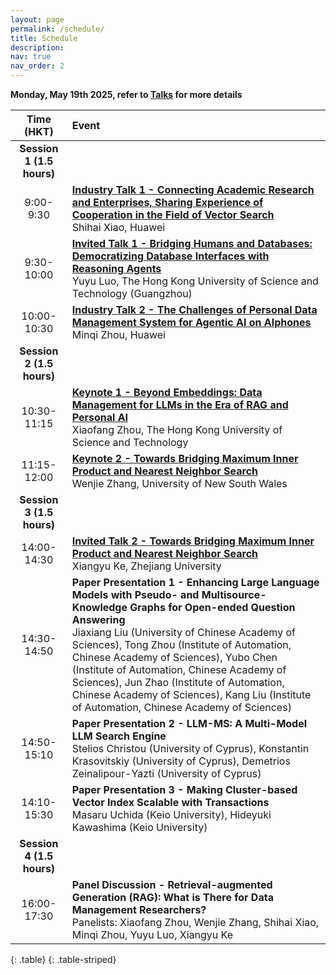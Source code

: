 ```yaml
---
layout: page
permalink: /schedule/
title: Schedule
description:
nav: true
nav_order: 2
---
```

**Monday, May 19th 2025, refer to [Talks](/talks/) for more details**    

| **Time (HKT)** | **Event** |
| :----------:   | :------- |
| **Session 1 (1.5 hours)** |
| 9:00-9:30 | **[Industry Talk 1 - Connecting Academic Research and Enterprises, Sharing Experience of Cooperation in the Field of Vector Search](/talks/)** <br/>Shihai Xiao, Huawei|
| 9:30-10:00 | **[Invited Talk 1 - Bridging Humans and Databases: Democratizing Database Interfaces with Reasoning Agents](/talks/)** <br/>Yuyu Luo, The Hong Kong University of Science and Technology (Guangzhou) |
| 10:00-10:30 | **[Industry Talk 2 - The Challenges of Personal Data Management System for Agentic AI on AIphones](/talks/)** <br/>Minqi Zhou, Huawei|
| **Session 2 (1.5 hours)** |
| 10:30-11:15 | **[Keynote 1 - Beyond Embeddings: Data Management for LLMs in the Era of RAG and Personal AI](/talks/)** <br/>Xiaofang Zhou, The Hong Kong University of Science and Technology|
| 11:15-12:00 | **[Keynote 2 - Towards Bridging Maximum Inner Product and Nearest Neighbor Search](/talks/)** <br/>Wenjie Zhang, University of New South Wales|
| **Session 3 (1.5 hours)** |
| 14:00-14:30 | **[Invited Talk 2 - Towards Bridging Maximum Inner Product and Nearest Neighbor Search](/talks/)** <br/> Xiangyu Ke, Zhejiang University|
| 14:30-14:50 | **Paper Presentation 1 - Enhancing Large Language Models with Pseudo- and Multisource- Knowledge Graphs for Open-ended Question Answering**  <br/> Jiaxiang Liu (University of Chinese Academy of Sciences), Tong Zhou (Institute of Automation, Chinese Academy of Sciences), Yubo Chen (Institute of Automation, Chinese Academy of Sciences), Jun Zhao (Institute of Automation, Chinese Academy of Sciences), Kang Liu (Institute of Automation, Chinese Academy of Sciences) |
| 14:50-15:10 | **Paper Presentation 2 - LLM-MS: A Multi-Model LLM Search Engine**  <br/> Stelios Christou (University of Cyprus), Konstantin Krasovitskiy (University of Cyprus), Demetrios Zeinalipour-Yazti (University of Cyprus)|
| 14:10-15:30 | **Paper Presentation 3 - Making Cluster-based Vector Index Scalable with Transactions**  <br/> Masaru Uchida (Keio University), Hideyuki Kawashima (Keio University)|
| **Session 4 (1.5 hours)** |
| 16:00-17:30 | **Panel Discussion - Retrieval-augmented Generation (RAG): What is There for Data Management Researchers?**  <br/> Panelists: Xiaofang Zhou, Wenjie Zhang, Shihai Xiao,  Minqi Zhou, Yuyu Luo, Xiangyu Ke|
{: .table}
{: .table-striped}

<br>

<div style="text-align: center;">
  <img src="/assets/img/todo-v2.png" alt="" />
  <p></p>
</div>
